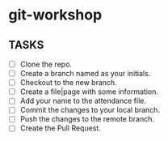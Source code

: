 # git-workshop

## TASKS

- [ ] Clone the repo.
- [ ] Create a branch named as your initials.
- [ ] Checkout to the new branch.
- [ ] Create a file|page with some information.
- [ ] Add your name to the attendance file.
- [ ] Commit the changes to your local branch.
- [ ] Push the changes to the remote branch.
- [ ] Create the Pull Request.
